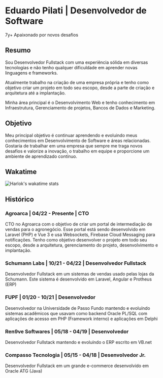 # Eduardo Pilati | Desenvolvedor de Software

7y+ Apaixonado por novos desafios

## Resumo

Sou Desenvolvedor Fullstack com uma experiência sólida em diversas tecnologias e não tenho qualquer dificuldade em aprender novas linguagens e frameworks. 

Atualmente trabalho na criação de uma empresa própria e tenho como objetivo criar um projeto em todo seu escopo, desde a parte de criação e arquitetura até a implantação.

Minha área principal é o Desenvolvimento Web e tenho conhecimento em Infraestrutura, Gerenciamento de projetos, Bancos de Dados e Marketing.

## Objetivo

Meu principal objetivo é continuar aprendendo e evoluindo meus conhecimentos em Desenvolvimento de Software e áreas relacionadas. Gostaria de trabalhar em uma empresa que sempre me traga novos desafios e valorize a inovação, o trabalho em equipe e proporcione um ambiente de aprendizado contínuo.

## Wakatime
![Harlok's wakatime stats](https://github-readme-stats.vercel.app/api/wakatime?username=pilati&layout=compact&langs_count=10&custom_title=Wakatime+Top+Languages)

## Histórico

### Agroarca | 04/22 - Presente | CTO

CTO no Agroarca com o objetivo de criar um portal de intermediação de vendas para o agronegócio. Esse portal está sendo desenvolvido em Laravel (PHP) e Vue 3 e usa Websockets, Firebase Cloud Messaging para notificações. Tenho como objetivo desenvolver o projeto em todo seu escopo, desde a arquitetura, gerenciamento do projeto, desenvolvimento e implantação.

### Schumann Labs | 10/21 - 04/22 | Desenvolvedor Fullstack

Desenvolvedor Fullstack em um sistemas de vendas usado pelas lojas da Schumann. Este sistema é desenvolvido em Laravel, Angular e Protheus (ERP)

### FUPF | 01/20 - 10/21 | Desenvolvedor

Desenvolvedor na Universidade de Passo Fundo mantendo e evoluíndo sistemas acadêmicos que usavam como backend Oracle PL/SQL com aplicações de acesso em PHP (Framework interno) e aplicações em Delphi

### Ren9ve Softwares | 05/18 - 04/19 | Desenvolvedor

Desenvolvedor Fullstack mantendo e evoluíndo o ERP escrito em VB.net

### Compasso Tecnologia | 05/15 - 04/18 | Desenvolvedor Jr.

Desenvolvedor Fullstack em um grande e-commerce desenvolvido em Oracle ATG (Java)

